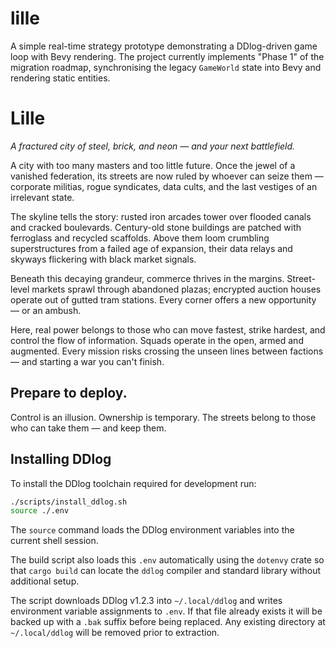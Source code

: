 # lille

A simple real-time strategy prototype demonstrating a DDlog-driven
game loop with Bevy rendering. The project currently implements
"Phase 1" of the migration roadmap, synchronising the legacy
`GameWorld` state into Bevy and rendering static entities.

# **Lille**

*A fractured city of steel, brick, and neon — and your next battlefield.*

A city with too many masters and too little future. Once the jewel of a vanished federation, its streets are now ruled by whoever can seize them — corporate militias, rogue syndicates, data cults, and the last vestiges of an irrelevant state.

The skyline tells the story: rusted iron arcades tower over flooded canals and cracked boulevards. Century-old stone buildings are patched with ferroglass and recycled scaffolds. Above them loom crumbling superstructures from a failed age of expansion, their data relays and skyways flickering with black market signals.

Beneath this decaying grandeur, commerce thrives in the margins. Street-level markets sprawl through abandoned plazas; encrypted auction houses operate out of gutted tram stations. Every corner offers a new opportunity — or an ambush.

Here, real power belongs to those who can move fastest, strike hardest, and control the flow of information. Squads operate in the open, armed and augmented. Every mission risks crossing the unseen lines between factions — and starting a war you can't finish.

## Prepare to deploy.

Control is an illusion. Ownership is temporary. The streets belong to those who can take them — and keep them.

## Installing DDlog

To install the DDlog toolchain required for development run:

```bash
./scripts/install_ddlog.sh
source ./.env
```

The `source` command loads the DDlog environment variables into the
current shell session.

The build script also loads this `.env` automatically using the
`dotenvy` crate so that `cargo build` can locate the `ddlog` compiler
and standard library without additional setup.

The script downloads DDlog v1.2.3 into `~/.local/ddlog` and writes
environment variable assignments to `.env`. If that file
already exists it will be backed up with a `.bak` suffix before
being replaced. Any existing directory at `~/.local/ddlog` will be
removed prior to extraction.
